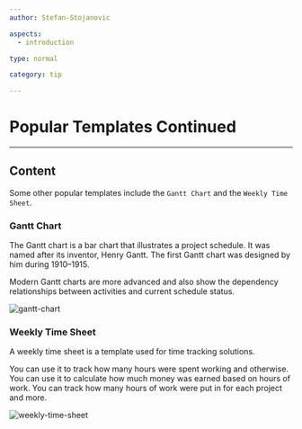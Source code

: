 ```yaml
---
author: Stefan-Stojanovic

aspects:
  - introduction

type: normal

category: tip

---
```


# Popular Templates Continued

---
## Content

Some other popular templates include the `Gantt Chart` and the `Weekly Time Sheet`.

### Gantt Chart

The Gantt chart is a bar chart that illustrates a project schedule. It was named after its inventor, Henry Gantt. The first Gantt chart was designed by him during 1910–1915. 

Modern Gantt charts are more advanced and also show the dependency relationships between activities and current schedule status.

![gantt-chart](https://img.enkipro.com/663c6e4a7a8250cad08dac465e6620ab.png)

### Weekly Time Sheet

A weekly time sheet is a template used for time tracking solutions.

You can use it to track how many hours were spent working and otherwise. You can use it to calculate how much money was earned based on hours of work. You can track how many hours of work were put in for each project and more.

![weekly-time-sheet](https://img.enkipro.com/fafdbec1aa54710ad784604b2a1c7aab.png)